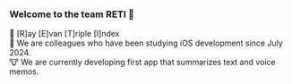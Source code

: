 ### Welcome to the team RETI 🙌

👥 [R]ay [E]van [T]riple [I]ndex  
🍎 We are colleagues who have been studying iOS development since July 2024.  
🐮 We are currently developing first app that summarizes text and voice memos.  

<!--

**Here are some ideas to get you started:**

🙋‍♀️ A short introduction - what is your organization all about?
👀 Contribution guidelines - how do team members dive in?
👩‍💻 Useful resources - where do you keep your docs? Is there anything else the team should know?
🍪 Fun facts - what is your team's favorite snack?
🧙 Remember, you can do mighty things with the power of [Markdown](https://docs.github.com/github/writing-on-github/getting-started-with-writing-and-formatting-on-github/basic-writing-and-formatting-syntax)
-->
